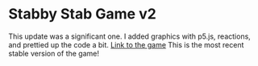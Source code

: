 # Stabby Stab Game v2
This update was a significant one. I added graphics with p5.js, reactions, and prettied up the code a bit.
[Link to the game](https://ragingrobot65.github.io/stabbystabgame.v2/)
This is the most recent stable version of the game!
